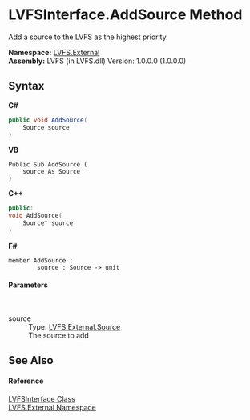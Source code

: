# LVFSInterface.AddSource Method 
 

Add a source to the LVFS as the highest priority

**Namespace:**&nbsp;<a href="ce38c3d6-f720-9c09-02a8-24d191d963ed">LVFS.External</a><br />**Assembly:**&nbsp;LVFS (in LVFS.dll) Version: 1.0.0.0 (1.0.0.0)

## Syntax

**C#**<br />
``` C#
public void AddSource(
	Source source
)
```

**VB**<br />
``` VB
Public Sub AddSource ( 
	source As Source
)
```

**C++**<br />
``` C++
public:
void AddSource(
	Source^ source
)
```

**F#**<br />
``` F#
member AddSource : 
        source : Source -> unit 

```


#### Parameters
&nbsp;<dl><dt>source</dt><dd>Type: <a href="05c85d1b-e4e2-db6e-96e7-2b1e8b63402d">LVFS.External.Source</a><br />The source to add</dd></dl>

## See Also


#### Reference
<a href="6a6b1f0f-1f9b-255e-aadf-e9d99eea95b1">LVFSInterface Class</a><br /><a href="ce38c3d6-f720-9c09-02a8-24d191d963ed">LVFS.External Namespace</a><br />